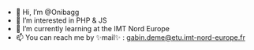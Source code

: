 - 👋 Hi, I’m @Onibagg
- 👀 I’m interested in PHP & JS
- 🌱 I’m currently learning at the IMT Nord Europe
- 📫 You can reach me by ✨mail✨ : gabin.deme@etu.imt-nord-europe.fr
